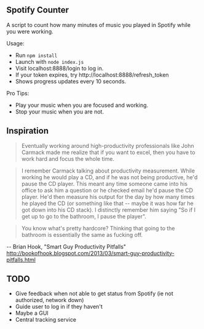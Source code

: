 Spotify Counter
---------------

A script to count how many minutes of music you played in Spotify while you were working.

Usage:
   * Run `npm install`
   * Launch with `node index.js`
   * Visit localhost:8888/login to log in.
   * If your token expires, try http://localhost:8888/refresh_token
   * Shows progress updates every 10 seconds.

Pro Tips:
   * Play your music when you are focused and working.
   * Stop your music when you are not.

Inspiration
-----------

> Eventually working around high-productivity professionals like John Carmack made me realize that if you want to excel, then you have to work hard and focus the whole time.

> I remember Carmack talking about productivity measurement.  While working he would play a CD, and if he was not being productive, he'd pause the CD player.  This meant any time someone came into his office to ask him a question or he checked email he'd pause the CD player.  He'd then measure his output for the day by how many times he played the CD (or something like that -- maybe it was how far he got down into his CD stack).  I distinctly remember him saying "So if I get up to go to the bathroom, I pause the player". 

> You know what's pretty hardcore?  Thinking that going to the bathroom is essentially the same as fucking off.

-- Brian Hook, "Smart Guy Productivity Pitfalls" http://bookofhook.blogspot.com/2013/03/smart-guy-productivity-pitfalls.html

TODO
----

* Give feedback when not able to get status from Spotify (ie not authorized, network down)
* Guide user to log in if they haven't
* Maybe a GUI
* Central tracking service
